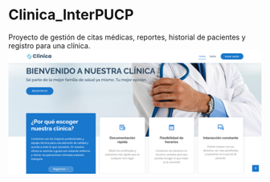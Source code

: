 # Clinica_InterPUCP
Proyecto de gestión de citas médicas, reportes, historial de pacientes y registro para una clínica. 
![](inicio.png)
